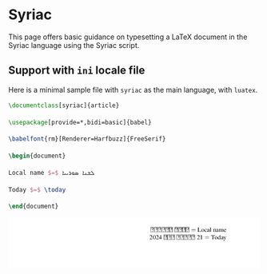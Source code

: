 # Syriac

This page offers basic guidance on typesetting a LaTeX document in the
Syriac language using the Syriac script.

## Support with `ini` locale file

Here is a minimal sample file with `syriac` as the main language, with `luatex`.

```tex
\documentclass[syriac]{article}

\usepackage[provide=*,bidi=basic]{babel}

\babelfont{rm}[Renderer=Harfbuzz]{FreeSerif}

\begin{document}

Local name $=$ ܠܫܢܐ ܣܘܪܝܝܐ

Today $=$ \today

\end{document}
```

![](../media/locale-syriac.png)